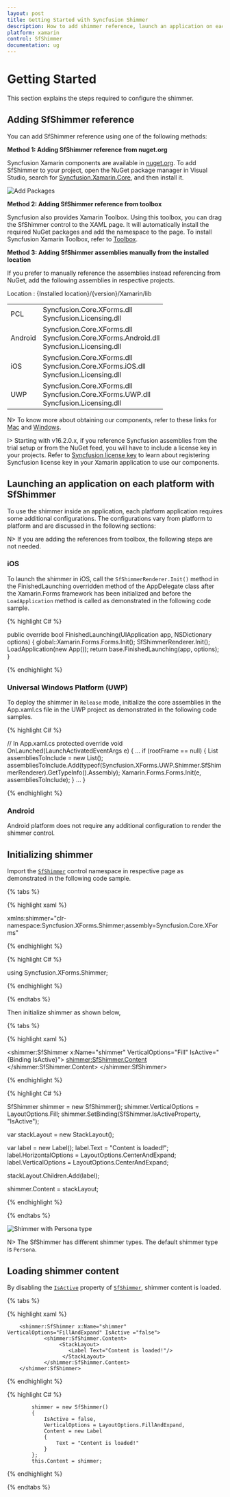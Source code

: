 ```yaml
---
layout: post
title: Getting Started with Syncfusion Shimmer
description: How to add shimmer reference, launch an application on each platform with SfShimmer, initialize and load shimmer content.
platform: xamarin
control: SfShimmer
documentation: ug
---
```


# Getting Started

This section explains the steps required to configure the shimmer.

## Adding SfShimmer reference

You can add SfShimmer reference using one of the following methods:

**Method 1: Adding SfShimmer reference from nuget.org**

Syncfusion Xamarin components are available in [nuget.org](https://www.nuget.org/). To add SfShimmer to your project, open the NuGet package manager in Visual Studio, search for [Syncfusion.Xamarin.Core](https://www.nuget.org/packages/Syncfusion.Xamarin.Core), and then install it.

![Add Packages](Getting-Started_images/Reference.png)

**Method 2: Adding SfShimmer reference from toolbox**

Syncfusion also provides Xamarin Toolbox. Using this toolbox, you can drag the SfShimmer control to the XAML page. It will automatically install the required NuGet packages and add the namespace to the page. To install Syncfusion Xamarin Toolbox, refer to [Toolbox](https://help.syncfusion.com/xamarin/utility#toolbox).

**Method 3: Adding SfShimmer assemblies manually from the installed location**

If you prefer to manually reference the assemblies instead referencing from NuGet, add the following assemblies in respective projects.

Location : {Installed location}/{version}/Xamarin/lib

<table>
<tr>
<td>PCL</td>
<td>Syncfusion.Core.XForms.dll<br/>Syncfusion.Licensing.dll<br/></td>
</tr>
<tr>
<td>Android</td>
<td>Syncfusion.Core.XForms.dll<br/>Syncfusion.Core.XForms.Android.dll<br/>Syncfusion.Licensing.dll<br/></td>
</tr>
<tr>
<td>iOS</td>
<td>Syncfusion.Core.XForms.dll<br/>Syncfusion.Core.XForms.iOS.dll<br/>Syncfusion.Licensing.dll<br/></td>
</tr>
<tr>
<td>UWP</td>
<td>Syncfusion.Core.XForms.dll<br/>Syncfusion.Core.XForms.UWP.dll<br/>Syncfusion.Licensing.dll<br/></td>
</tr>
</table>

N> To know more about obtaining our components, refer to these links for [Mac](https://help.syncfusion.com/xamarin/introduction/download-and-installation/mac/) and [Windows](https://help.syncfusion.com/xamarin/introduction/download-and-installation/windows/).

I> Starting with v16.2.0.x, if you reference Syncfusion assemblies from the trial setup or from the NuGet feed, you will have to include a license key in your projects. Refer to [Syncfusion license key](https://help.syncfusion.com/common/essential-studio/licensing/license-key/) to learn about registering Syncfusion license key in your Xamarin application to use our components.

## Launching an application on each platform with SfShimmer

To use the shimmer inside an application, each platform application requires some additional configurations. The configurations vary from platform to platform and are discussed in the following sections:

N> If you are adding the references from toolbox, the following steps are not needed.

### iOS

To launch the shimmer in iOS, call the `SfShimmerRenderer.Init()` method in the FinishedLaunching overridden method of the AppDelegate class after the Xamarin.Forms framework has been initialized and before the `LoadApplication` method is called as demonstrated in the following code sample.

{% highlight C# %} 

public override bool FinishedLaunching(UIApplication app, NSDictionary options)
{
    global::Xamarin.Forms.Forms.Init();
    SfShimmerRenderer.Init();
    LoadApplication(new App());
    return base.FinishedLaunching(app, options);
} 

{% endhighlight %}

### Universal Windows Platform (UWP)

To deploy the shimmer in `Release` mode, initialize the core assemblies in the App.xaml.cs file in the UWP project as demonstrated in the following code samples.

{% highlight C# %} 

// In App.xaml.cs 
protected override void OnLaunched(LaunchActivatedEventArgs e)
{ 
   … 
   if (rootFrame == null) 
   { 
      List<Assembly> assembliesToInclude = new List<Assembly>();
      assembliesToInclude.Add(typeof(Syncfusion.XForms.UWP.Shimmer.SfShimmerRenderer).GetTypeInfo().Assembly);
      Xamarin.Forms.Forms.Init(e, assembliesToInclude);
   } 
   … 
}

{% endhighlight %}

### Android

Android platform does not require any additional configuration to render the shimmer control.

## Initializing shimmer

Import the [`SfShimmer`](https://help.syncfusion.com/cr/xamarin/Syncfusion.XForms.Shimmer.SfShimmer.html) control namespace in respective page as demonstrated in the following code sample.

{% tabs %} 

{% highlight xaml %} 

xmlns:shimmer="clr-namespace:Syncfusion.XForms.Shimmer;assembly=Syncfusion.Core.XForms"

{% endhighlight %}

{% highlight C# %} 

using Syncfusion.XForms.Shimmer; 

{% endhighlight %}

{% endtabs %}

Then initialize shimmer as shown below,

{% tabs %} 

{% highlight xaml %} 

<shimmer:SfShimmer x:Name="shimmer" VerticalOptions="Fill"
                           IsActive="{Binding IsActive}">
                        <shimmer:SfShimmer.Content>
                            <StackLayout>
                                <Label Text="Content is loaded!" HorizontalOptions="CenterAndExpand" VerticalOptions="CenterAndExpand"/>
                            </StackLayout>
                        </shimmer:SfShimmer.Content>
</shimmer:SfShimmer>

{% endhighlight %}

{% highlight C# %} 

SfShimmer shimmer = new SfShimmer();
shimmer.VerticalOptions = LayoutOptions.Fill;
shimmer.SetBinding(SfShimmer.IsActiveProperty, "IsActive");

var stackLayout = new StackLayout();

var label = new Label();
label.Text = "Content is loaded!";
label.HorizontalOptions = LayoutOptions.CenterAndExpand;
label.VerticalOptions = LayoutOptions.CenterAndExpand;

stackLayout.Children.Add(label);

shimmer.Content = stackLayout;

{% endhighlight %}

{% endtabs %}

![Shimmer with Persona type](Getting-Started_images/Persona.gif)

N> The SfShimmer has different shimmer types. The default shimmer type is `Persona`.

## Loading shimmer content

By disabling the [`IsActive`](https://help.syncfusion.com/cr/xamarin/Syncfusion.XForms.Shimmer.SfShimmer.html#Syncfusion_XForms_Shimmer_SfShimmer_IsActive) property of [`SfShimmer`](https://help.syncfusion.com/cr/xamarin/Syncfusion.XForms.Shimmer.SfShimmer.html), shimmer content is loaded.

{% tabs %} 

{% highlight xaml %} 

        <shimmer:SfShimmer x:Name="shimmer" VerticalOptions="FillAndExpand" IsActive ="false">
                <shimmer:SfShimmer.Content>
                     <StackLayout>
                        <Label Text="Content is loaded!"/>
                      </StackLayout>
                </shimmer:SfShimmer.Content>
        </shimmer:SfShimmer>

{% endhighlight %}

{% highlight C# %} 

            shimmer = new SfShimmer()
            {
                IsActive = false,
                VerticalOptions = LayoutOptions.FillAndExpand,
                Content = new Label
                {
                    Text = "Content is loaded!"
                }
            };
            this.Content = shimmer;

{% endhighlight %}

{% endtabs %}
